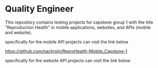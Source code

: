 # Quality Engineer
This repository contains testing projects for capstone group 1 with the title "Reproduction Health" in mobile applications, websites, and APIs (mobile and website).

specifically for the mobile API projects can visit the link below

https://github.com/nachrstn/ReproHealth-Mobile_Capstone-1

specifically for the website API projects can visit the link below

